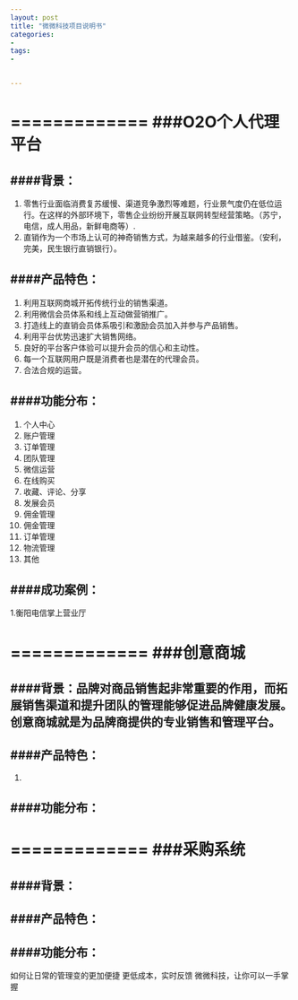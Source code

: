 ```yaml
---
layout: post
title: "微微科技项目说明书"
categories:
- 
tags:
- 


---
```


=============
###O2O个人代理平台
=============

####背景：
-------------
1. 零售行业面临消费复苏缓慢、渠道竞争激烈等难题，行业景气度仍在低位运行。在这样的外部环境下，零售企业纷纷开展互联网转型经营策略。（苏宁，电信，成人用品，新鲜电商等）.
2. 直销作为一个市场上认可的神奇销售方式，为越来越多的行业借鉴。（安利，完美，民生银行直销银行）。

####产品特色：
-------------
1. 利用互联网商城开拓传统行业的销售渠道。
2. 利用微信会员体系和线上互动做营销推广。
3. 打造线上的直销会员体系吸引和激励会员加入并参与产品销售。
4. 利用平台优势迅速扩大销售网络。
5. 良好的平台客户体验可以提升会员的信心和主动性。
6. 每一个互联网用户既是消费者也是潜在的代理会员。
7. 合法合规的运营。

####功能分布：
-------------
1. 个人中心
2. 账户管理
3. 订单管理
4. 团队管理
5. 微信运营
6. 在线购买
7. 收藏、评论、分享
8. 发展会员
9. 佣金管理
10. 佣金管理
11. 订单管理
12. 物流管理
13. 其他

####成功案例：
-------------
1.衡阳电信掌上营业厅



=============
###创意商城
=============
####背景：品牌对商品销售起非常重要的作用，而拓展销售渠道和提升团队的管理能够促进品牌健康发展。创意商城就是为品牌商提供的专业销售和管理平台。
-------------
####产品特色：
-------------
1.
####功能分布：
-------------


=============
###采购系统
=============
####背景：
-------------
####产品特色：
-------------
####功能分布：
-------------

如何让日常的管理变的更加便捷
更低成本，实时反馈
微微科技，让你可以一手掌握